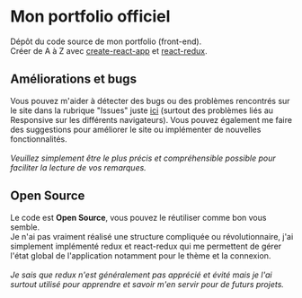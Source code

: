 # Mon portfolio officiel

Dépôt du code source de mon portfolio (front-end).<br/>
Créer de A à Z avec [create-react-app](https://github.com/facebook/create-react-app) et [react-redux](https://github.com/reduxjs/react-redux).

## Améliorations et bugs

Vous pouvez m'aider à détecter des bugs ou des problèmes rencontrés sur le site dans la rubrique "Issues" juste [ici](https://github.com/Littchii/portfolio-matthieu-meurillon/issues) (surtout des problèmes liés au Responsive sur les différents navigateurs). Vous pouvez également me faire des suggestions pour améliorer le site ou implémenter de nouvelles fonctionnalités.
<br/><br/> 
*Veuillez simplement être le plus précis et compréhensible possible pour faciliter la lecture de vos remarques.*

## Open Source

Le code est **Open Source**, vous pouvez le réutiliser comme bon vous semble. 
<br/>Je n'ai pas vraiment réalisé une structure compliquée ou révolutionnaire, 
j'ai simplement implémenté redux et react-redux qui me permettent de gérer l'état global de l'application notamment pour le thème et la connexion.
<br/><br/>*Je sais que redux n'est généralement pas apprécié et évité mais je l'ai surtout utilisé pour apprendre et savoir m'en servir pour de futurs projets.*